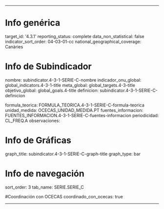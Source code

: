 ---

# Info genérica
target_id: '4.3.1'
reporting_status: complete
data_non_statistical: false
indicator_sort_order: 04-03-01-cc
national_geographical_coverage: Canàries

# Info de Subindicador
nombre: subindicator.4-3-1-SERIE-C-nombre
indicador_onu_global: global_indicators.4-3-1-title
meta_global: global_targets.4-3-title
objetivo_global: global_goals.4-title
definicion: subindicator.4-3-1-SERIE-C-definicion

formula_teorica: FORMULA_TEORICA.4-3-1-SERIE-C-formula-teorica
unidad_medida: OCECAS_UNIDAD_MEDIDA.PT
fuentes_informacion: FUENTES_INFORMACION.4-3-1-SERIE-C-fuentes-informacion
periodicidad: CL_FREQ.A
observaciones:

# Info de Gráficas
graph_title: subindicator.4-3-1-SERIE-C-graph-title
graph_type: bar

# Info de navegación
sort_order: 3
tab_name: SERIE.SERIE_C

#Coordinación con OCECAS
coordinado_con_ocecas: true

---
